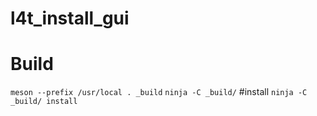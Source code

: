 # l4t_install_gui

# Build
`meson --prefix /usr/local . _build`
`ninja -C _build/`
#install
`ninja -C _build/ install`
